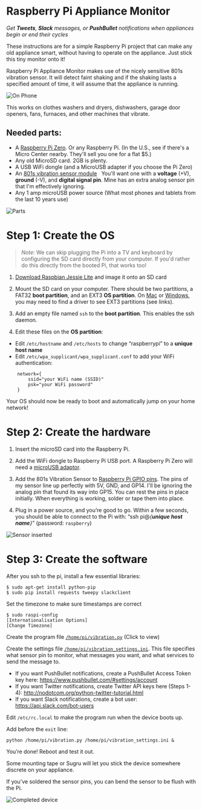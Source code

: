 # Raspberry Pi Appliance Monitor

_Get **Tweets**, **Slack** messages, or **PushBullet** notifications when appliances begin or end their cycles_

These instructions are for a simple Raspberry Pi project that can make any old appliance smart, without having to operate on the appliance.  Just stick this tiny monitor onto it!

Raspberry Pi Appliance Monitor makes use of the nicely sensitive 801s vibration sensor.  It will detect faint shaking and if the shaking lasts a specified amount of time, it will assume that the appliance is running. 

![On Phone](https://cloud.githubusercontent.com/assets/1101856/21469770/5d91e94e-ca2b-11e6-8c9c-d28eb902aefb.jpg "On Phone")

This works on clothes washers and dryers, dishwashers, garage door openers, fans, furnaces, and other machines that vibrate.

## Needed parts:

* A [Raspberry Pi Zero](https://www.raspberrypi.org/products/pi-zero/).  Or any Raspberry Pi.  (In the U.S., see if there's a Micro Center nearby.  They'll sell you one for a flat $5.)
* Any old MicroSD card.  2GB is plenty.
* A USB WiFi dongle (and a MicroUSB adapter if you choose the Pi Zero)
* An [801s vibration sensor module](https://www.amazon.com/s/ref=nb_sb_noss?url=search-alias%3Dcomputers&field-keywords=801s+vibration+sensor)   You'll want one with a **voltage** (+V), **ground** (-V), and **digital signal pin**.  Mine has an extra analog sensor pin that I'm effectively ignoring.  
* Any 1 amp microUSB power source (What most phones and tablets from the last 10 years use) 

![Parts](https://cloud.githubusercontent.com/assets/1101856/21469691/1141fa38-ca27-11e6-8c7e-c1d389709a06.jpg "Parts")

# Step 1: Create the OS

> *Note*: We can skip plugging the Pi into a TV and keyboard by configuring the SD card directly from your computer. If you'd rather do this directly from the booted Pi, that works too!

1. [Download Raspbian Jessie Lite](https://www.raspberrypi.org/downloads/raspbian/) and image it onto an SD card 

2. Mount the SD card on your computer.  There should be two partitions, a FAT32 **boot partition**, and an EXT3 **OS partition**.  On [Mac](https://osxfuse.github.io/) or [Windows](http://www.chrysocome.net/explore2fs), you may need to find a driver to see EXT3 partitions (see links).

3. Add an empty file named `ssh` to the **boot partition**.  This enables the ssh daemon.

4. Edit these files on the **OS partition**:
  * Edit `/etc/hostname` and `/etc/hosts` to change “raspberrypi” to a **unique host name**
  * Edit `/etc/wpa_supplicant/wpa_supplicant.conf` to add your WiFi authentication:

```
    network={
	    ssid="your WiFi name (SSID)"
	    psk="your WiFi password"
    }
```

Your OS should now be ready to boot and automatically jump on your home network!

# Step 2: Create the hardware

1. Insert the microSD card into the Raspberry Pi.

2. Add the WiFi dongle to Raspberry Pi USB port.  A Raspberry Pi Zero will need a [microUSB adaptor](https://www.amazon.com/gp/product/B015GZOHKW/).

3. Add the 801s Vibration Sensor to [Raspberry Pi GPIO pins](https://pinout.xyz/).  The pins of my sensor line up perfectly with 5V, GND, and GP14.  I'll be ignoring the analog pin that found its way into GP15.  You can rest the pins in place initially.  When everything is working, solder or tape them into place.

4. Plug in a power source, and you’re good to go.  Within a few seconds, you should be able to connect to the Pi with: “ssh pi@*{**unique host name**}*” (password: `raspberry`)

![Sensor inserted](https://cloud.githubusercontent.com/assets/1101856/21469689/113ee280-ca27-11e6-979f-a2d7c1aeb3bb.jpg "Sensor inserted")


# Step 3: Create the software

After you ssh to the pi, install a few essential libraries:

    $ sudo apt-get install python-pip
    $ sudo pip install requests tweepy slackclient
    
Set the timezone to make sure timestamps are correct

    $ sudo raspi-config
    [Internationalisation Options]
    [Change Timezone]

Create the program file [`/home/pi/vibration.py`](https://raw.githubusercontent.com/Shmoopty/rpi-appliance-monitor/master/vibration.py) (Click to view)

Create the settings file [`/home/pi/vibration_settings.ini`](https://raw.githubusercontent.com/Shmoopty/rpi-appliance-monitor/master/vibration_settings.ini).  This file specifies what sensor pin to monitor, what messages you want, and what services to send the message to. 

* If you want PushBullet notifications, create a PushBullet Access Token key here:  https://www.pushbullet.com/#settings/account
* If you want Twitter notifications, create Twitter API keys here (Steps 1-4): http://nodotcom.org/python-twitter-tutorial.html
* If you want Slack notifications, create a bot user: https://api.slack.com/bot-users

Edit `/etc/rc.local` to make the program run when the device boots up.

Add before the `exit` line:

    python /home/pi/vibration.py /home/pi/vibration_settings.ini &

You’re done!  Reboot and test it out.

Some mounting tape or Sugru will let you stick the device somewhere discrete on your appliance.

If you’ve soldered the sensor pins, you can bend the sensor to be flush with the Pi.

![Completed device](https://cloud.githubusercontent.com/assets/1101856/21469692/1143d1fa-ca27-11e6-9986-e12b9c23e189.jpg "Completed device")

